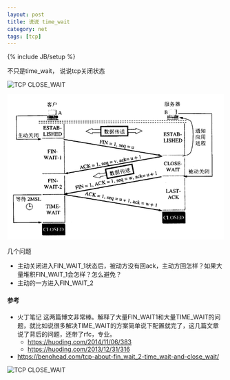 ```yaml
---
layout: post
title: 说说 time_wait
category: net
tags: [tcp]
---
```

{% include JB/setup %}

不只是time_wait， 说说tcp关闭状态

![TCP CLOSE_WAIT](http://benohead.com/wp-content/uploads/2013/07/TCP-CLOSE_WAIT.png)

![03130408-930b424bf5384c80b677b6a50f1c6edc](../../assets/03130408-930b424bf5384c80b677b6a50f1c6edc.png)





几个问题

- 主动关闭进入FIN_WAIT_1状态后，被动方没有回ack，主动方回怎样？如果大量堆积FIN_WAIT_1会怎样？怎么避免？
- 主动的一方进入FIN_WAIT_2



####  参考

- 火丁笔记 这两篇博文非常棒。解释了大量FIN_WAIT1和大量TIME_WAIT的问题，就比如说很多解决TIME_WAIT的方案简单说下配置就完了，这几篇文章说了背后的问题，还带了rfc，专业。
  - https://huoding.com/2014/11/06/383
  - https://huoding.com/2013/12/31/316
- https://benohead.com/tcp-about-fin_wait_2-time_wait-and-close_wait/

![TCP CLOSE_WAIT](http://benohead.com/wp-content/uploads/2013/07/TCP-CLOSE_WAIT.png)